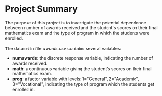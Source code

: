 # Project Summary
The purpose of this project is to investigate the potential dependence between number of awards received and the student's scores
on their final mathematics exam and the type of program in which the students were enrolled. 
<br />
<br />
The dataset in file *awards.csv* contains several variables:
<br />
- **numawards**: the discrete response variable, indicating the number of awards received.
- **math**: a continuous variable giving the student's scores on their final mathematics exam.
- **prog**: a factor variable with levels: 1="General", 2="Academic", 3="Vocational", indicating the type of program which the students get enrolled in.

